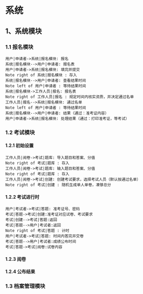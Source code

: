 # 系统

## 1、系统模块

### 1.1 报名模块

```sequence
用户|申请者->系统|报名模块: 报名
系统|报名模块-->用户|申请者: 报名表
用户|申请者->系统|报名模块: 填完并提交
Note right of 系统|报名模块 : 存入
系统|报名模块-->用户|申请者: 查看结果时间
Note left of 用户|申请者 : 等待结果时间
系统|报名模块->工作人员|报名: 报名表
Note right of 工作人员|报名 : 规定时间内核实资质，并决定通过名单
工作人员|报名-->系统|报名模块: 通过名单
Note left of 用户|申请者 : 等待结果时间
系统|报名模块-->用户|申请者: 结果（通过：准考证内容）
用户|申请者->系统|报名模块: 处理结果（通过：打印准考证，等考试）
```



### 1.2 考试模块

#### 1.2.1 初始设置

```sequence
工作人员|阅卷->考试|题库: 导入题目和答案、分值
Note right of 考试|题库 : 存入
工作人员|阅卷->考试|题库: 输入题目和答案、分值
Note right of 考试|题库 : 存入
工作人员|阅卷->考试|创建: 创建考试要求，选择考试人员（默认按通过名单）
Note right of 考试|创建 : 随机生成单人单卷，凑够总分
```

#### 1.2.2 考试进行时

```sequence
用户|考试者->考试|答题: 准考证号、密码
考试|答题->考试|创建:准考证对应试卷、考试要求
考试|创建-->考试|答题:返回
考试|答题-->用户|考试者:返回
Note right of 考试|答题 : 计时
用户|考试者->考试|答题: 时间内答完并交卷
考试|答题-->用户|考试者:成绩公布时间
考试|答题->考试|阅卷:试卷内容
```

#### 1.2.3 阅卷

#### 1.2.4 公布结果

### 1.3 档案管理模块

